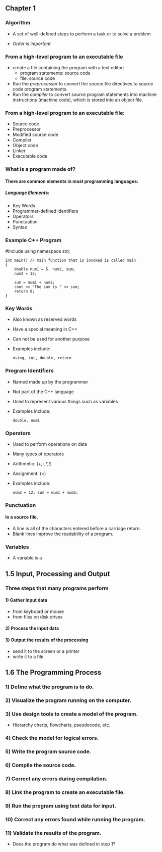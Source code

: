 ## Chapter 1

### Algorithm

-   A set of well-defined steps to perform a task or to solve a problem

-   _Order is important_

### From a high-level program to an executable file

-   create a file containing the program with a text editor:
    -   program statements: source code
    -   file: source code
-   Run the _preprocessor_ to convert the source file directives to source code program statements.
-   Run the _compiler_ to convert source program statements into machine instructions (machine code), which is stored into an object file.

### From a high-level program to an executable file:

-   Source code
-   Preprocessor
-   Modified source code
-   Compiler
-   Object code
-   Linker
-   Executable code

### What is a program made of?

#### There are common elements in most programming languages:

##### Language Elements:

-   Key Words
-   Programmer-defined identifiers
-   Operators
-   Punctuation
-   Syntax

### Example C++ Program

#include <iostream>
using namespace std;

```
int main() // main function that is invoked is called main
{
    double num1 = 5, num2, sum;
    num2 = 12;

    sum = num1 + num2;
    cout << "The sum is " << sum;
    return 0;
}
```

### Key Words

-   Also known as reserved words
-   Have a special meaning in C++
-   Can not be used for another purpose
-   Examples include:

    `using, int, double, return`

### Program Identifiers

-   Named made up by the programmer
-   Not part of the C++ language
-   Used to represent various things such as variables
-   Examples include:

    `double, num1`

### Operators

-   Used to perform operations on data
-   Many types of operators
-   Arithmetic: (+,-,\*,/)
-   Assignment: (=)
-   Examples include:

    `num2 = 12; sum = num1 + num2;`

### Punctuation

#### In a source file,

-   A line is all of the characters entered before a carriage return.
-   Blank lines improve the readability of a program.

### Variables

-   A variable is a

## 1.5 Input, Processing and Output

### Three steps that many programs perform

#### 1) Gather input data

-   from keyboard or mouse
-   from files on disk drives

#### 2) Process the input data

#### 3) Output the results of the processing

-   send it to the screen or a printer
-   write it to a file

## 1.6 The Programming Process

### 1) Define what the program is to do.

### 2) Visualize the program running on the computer.

### 3) Use design tools to create a model of the program.

-   Hierarchy charts, flowcharts, pseudocode, etc.

### 4) Check the model for logical errors.

### 5) Write the program source code.

### 6) Compile the source code.

### 7) Correct any errors during compilation.

### 8) Link the program to create an executable file.

### 9) Run the program using test data for input.

### 10) Correct any errors found while running the program.

### 11) Validate the results of the program.

-   Does the program do what was defined in step 1?
